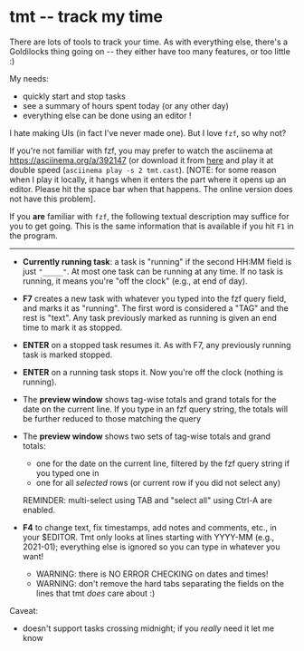 # tmt -- track my time

There are lots of tools to track your time.  As with everything else, there's a Goldilocks thing going on -- they either have too many features, or too little :)

My needs:

-   quickly start and stop tasks
-   see a summary of hours spent today (or any other day)
-   everything else can be done using an editor !

I hate making UIs (in fact I've never made one).  But I love `fzf`, so why not?

If you're not familiar with fzf, you may prefer to watch the asciinema at <https://asciinema.org/a/392147> (or download it from [here](tmt.cast) and play it at double speed (`asciinema play -s 2 tmt.cast`).  [NOTE: for some reason when I play it locally, it hangs when it enters the part where it opens up an editor.  Please hit the space bar when that happens.  The online version does not have this problem].

If you **are** familiar with `fzf`, the following textual description may suffice for you to get going.  This is the same information that is available if you hit `F1` in the program.

----

-   **Currently running task**: a task is "running" if the second HH:MM field
    is just `"_____"`.  At most one task can be running at any time.  If no
    task is running, it means you're "off the clock" (e.g., at end of day).

-   **F7** creates a new task with whatever you typed into the fzf query field, and marks it as "running".
    The first word is considered a "TAG" and the rest is "text".  Any task
    previously marked as running is given an end time to mark it as stopped.

-   **ENTER** on a stopped task resumes it.  As with F7, any previously running
    task is marked stopped.

-   **ENTER** on a running task stops it.  Now you're off the clock (nothing
    is running).

-   The **preview window** shows tag-wise totals and grand totals for the date
    on the current line.  If you type in an fzf query string, the totals will
    be further reduced to those matching the query

*   The **preview window** shows two sets of tag-wise totals and grand totals:

    *   one for the date on the current line, filtered by the fzf query string
        if you typed one in
    *   one for all *selected* rows (or current row if you did not select any)

    REMINDER: multi-select using TAB and "select all" using Ctrl-A are enabled.

-   **F4** to change text, fix timestamps, add notes and comments, etc., in
    your \$EDITOR.  Tmt only looks at lines starting with YYYY-MM (e.g.,
    2021-01); everything else is ignored so you can type in whatever you want!

    -   WARNING: there is NO ERROR CHECKING on dates and times!
    -   WARNING: don't remove the hard tabs separating the fields on the lines
        that tmt *does* care about :)

Caveat:

-   doesn't support tasks crossing midnight; if you *really* need it let me know

